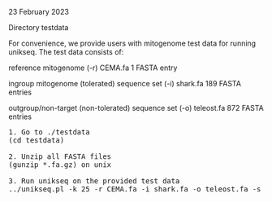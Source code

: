 23 February 2023

Directory testdata

For convenience, we provide users with mitogenome test data for running unikseq. The test data consists of:

reference mitogenome (-r)
CEMA.fa
1 FASTA entry

ingroup mitogenome (tolerated) sequence set (-i)
shark.fa
189 FASTA entries

outgroup/non-target (non-tolerated) sequence set (-o)
teleost.fa
872 FASTA entries

<pre>
1. Go to ./testdata
(cd testdata)

2. Unzip all FASTA files
(gunzip *.fa.gz) on unix

3. Run unikseq on the provided test data
../unikseq.pl -k 25 -r CEMA.fa -i shark.fa -o teleost.fa -s 100 -p 25 -l 1 -u 90
</pre>

